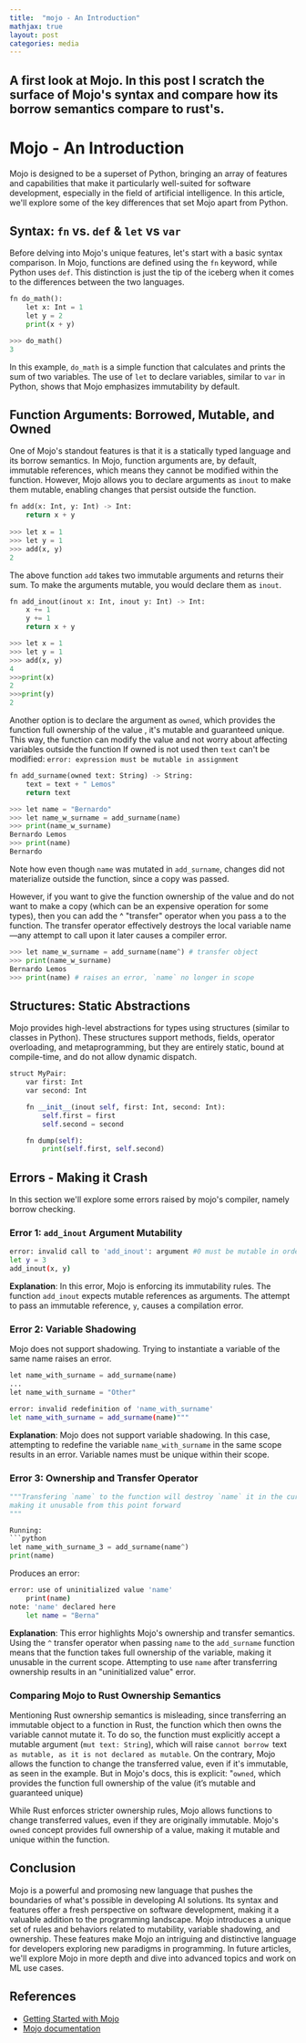 ```yaml
---
title:  "mojo - An Introduction"
mathjax: true
layout: post
categories: media
---
```


A first look at Mojo. In this post I scratch the surface of Mojo's syntax and compare how its borrow semantics compare to rust's.
---

# Mojo - An Introduction

Mojo is designed to be a superset of Python, bringing an array of features and capabilities that make it particularly well-suited for software development, especially in the field of artificial intelligence. In this article, we'll explore some of the key differences that set Mojo apart from Python.

## Syntax: `fn` vs. `def` & `let` vs `var`

Before delving into Mojo's unique features, let's start with a basic syntax comparison. In Mojo, functions are defined using the `fn` keyword, while Python uses `def`. This distinction is just the tip of the iceberg when it comes to the differences between the two languages.

```python
fn do_math():
    let x: Int = 1
    let y = 2
    print(x + y)

>>> do_math()
3
```

In this example, `do_math` is a simple function that calculates and prints the sum of two variables. The use of `let` to declare variables, similar to `var` in Python, shows that Mojo emphasizes immutability by default.

## Function Arguments: Borrowed, Mutable, and Owned

One of Mojo's standout features is that it is a statically typed language and its borrow semantics. In Mojo, function arguments are, by default, immutable references, which means they cannot be modified within the function. However, Mojo allows you to declare arguments as `inout` to make them mutable, enabling changes that persist outside the function.

```python
fn add(x: Int, y: Int) -> Int:
    return x + y
    
>>> let x = 1
>>> let y = 1
>>> add(x, y)
2
```

The above function `add` takes two immutable arguments and returns their sum. To make the arguments mutable, you would declare them as `inout`.

```python
fn add_inout(inout x: Int, inout y: Int) -> Int:
    x += 1
    y += 1
    return x + y

>>> let x = 1
>>> let y = 1
>>> add(x, y)
4
>>>print(x)
2
>>>print(y)
2
```

Another option is to declare the argument as `owned`, which provides the function full ownership of the value 
, it's mutable and guaranteed unique.
This way, the function can modify the value and not worry about affecting variables outside the function
If owned is not used then `text` can't be modified: `error: expression must be mutable in assignment`

```python
fn add_surname(owned text: String) -> String:
    text = text + " Lemos"
    return text

>>> let name = "Bernardo"
>>> let name_w_surname = add_surname(name)
>>> print(name_w_surname)
Bernardo Lemos
>>> print(name)
Bernardo
```
Note how even though `name` was mutated in `add_surname`, changes did not materialize outside the function, since a copy was passed.

However, if you want to give the function ownership of the value and do not want to make a copy (which can be an expensive operation for some types), then you can add the ^ "transfer" operator when you  pass a to the function. The transfer operator effectively destroys the local variable name—any attempt to call upon it later causes a compiler error.

```python
>>> let name_w_surname = add_surname(name^) # transfer object
>>> print(name_w_surname)
Bernardo Lemos
>>> print(name) # raises an error, `name` no longer in scope
```

## Structures: Static Abstractions

Mojo provides high-level abstractions for types using structures (similar to classes in Python). These structures support methods, fields, operator overloading, and metaprogramming, but they are entirely static, bound at compile-time, and do not allow dynamic dispatch.

```python
struct MyPair:
    var first: Int
    var second: Int

    fn __init__(inout self, first: Int, second: Int):
        self.first = first
        self.second = second

    fn dump(self):
        print(self.first, self.second)
```



## Errors - Making it Crash

In this section we'll explore some errors raised by mojo's compiler, namely borrow checking.

### Error 1: `add_inout` Argument Mutability

```bash
error: invalid call to 'add_inout': argument #0 must be mutable in order to pass as a by-ref argument
let y = 3
add_inout(x, y)
```

**Explanation**: In this error, Mojo is enforcing its immutability rules. The function `add_inout` expects mutable references as arguments. The attempt to pass an immutable reference, `y`, causes a compilation error.

### Error 2: Variable Shadowing
Mojo does not support shadowing. Trying to instantiate a variable of the same name raises an error.
```python
let name_with_surname = add_surname(name)
...
let name_with_surname = "Other"
```

```bash
error: invalid redefinition of 'name_with_surname'
let name_with_surname = add_surname(name)"""
```

**Explanation**: Mojo does not support variable shadowing. In this case, attempting to redefine the variable `name_with_surname` in the same scope results in an error. Variable names must be unique within their scope.

### Error 3: Ownership and Transfer Operator

```python
"""Transfering `name` to the function will destroy `name` it in the current scope
making it unusable from this point forward
"""

Running:
```python
let name_with_surname_3 = add_surname(name^)
print(name)
```

Produces an error:
```bash
error: use of uninitialized value 'name'
    print(name)
note: 'name' declared here
    let name = "Berna"
```

**Explanation**: This error highlights Mojo's ownership and transfer semantics. Using the `^` transfer operator when passing `name` to the `add_surname` function means that the function takes full ownership of the variable, making it unusable in the current scope. Attempting to use `name` after transferring ownership results in an "uninitialized value" error.

### Comparing Mojo to Rust Ownership Semantics

Mentioning Rust ownership semantics is misleading, since transferring an immutable object to a function in Rust, the function which then owns the variable cannot mutate it. To do so, the function must explicitly accept a mutable argument (`mut text: String`),  which will raise `cannot borrow `text` as mutable, as it is not declared as mutable`. On the contrary, Mojo allows the function to change the transferred value, even if it's immutable, as seen in the example. But in Mojo's docs, this is explicit: "`owned`, which provides the function full ownership of the value (it’s mutable and guaranteed unique)

While Rust enforces stricter ownership rules, Mojo allows functions to change transferred values, even if they are originally immutable. Mojo's `owned` concept provides full ownership of a value, making it mutable and unique within the function.

## Conclusion

Mojo is a powerful and promosing new language that pushes the boundaries of what's possible in developing AI solutions. Its syntax and features offer a fresh perspective on software development, making it a valuable addition to the programming landscape.
Mojo introduces a unique set of rules and behaviors related to mutability, variable shadowing, and ownership. These features make Mojo an intriguing and distinctive language for developers exploring new paradigms in programming.
In future articles, we'll explore Mojo in more depth and dive into advanced topics and work on ML use cases.

## References
- [Getting Started with Mojo](https://docs.modular.com/mojo/manual/get-started/)
- [Mojo documentation](https://docs.modular.com/mojo/)